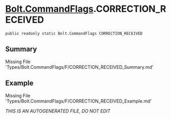 # [Bolt.CommandFlags](Types/Bolt.CommandFlags.md).CORRECTION_RECEIVED
`public readonly static Bolt.CommandFlags CORRECTION_RECEIVED`
## Summary
Missing File 'Types/Bolt.CommandFlags/F/CORRECTION_RECEIVED_Summary.md'
## Example
Missing File 'Types/Bolt.CommandFlags/F/CORRECTION_RECEIVED_Example.md'

*THIS IS AN AUTOGENERATED FILE, DO NOT EDIT*
